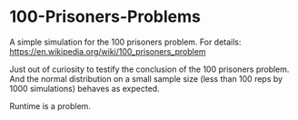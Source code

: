 # 100-Prisoners-Problems
A simple simulation for the 100 prisoners problem. For details: https://en.wikipedia.org/wiki/100_prisoners_problem

Just out of curiosity to testify the conclusion of the 100 prisoners problem.
And the normal distribution on a small sample size (less than 100 reps by 1000 simulations) behaves as expected.

Runtime is a problem.
